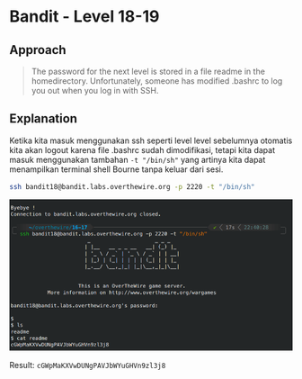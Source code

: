 # Bandit - Level 18-19

## Approach

> The password for the next level is stored in a file readme in the homedirectory. Unfortunately, someone has modified .bashrc to log you out when you log in with SSH.

## Explanation

Ketika kita masuk menggunakan ssh seperti level level sebelumnya otomatis kita akan logout karena file .bashrc sudah dimodifikasi, tetapi kita dapat masuk menggunakan tambahan `-t "/bin/sh"` yang artinya kita dapat menampilkan terminal shell Bourne tanpa keluar dari sesi.

```sh
ssh bandit18@bandit.labs.overthewire.org -p 2220 -t "/bin/sh"
```

![!image](docs/image1.png)

Result: `cGWpMaKXVwDUNgPAVJbWYuGHVn9zl3j8`
